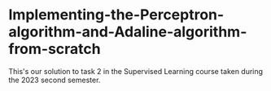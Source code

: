 # Implementing-the-Perceptron-algorithm-and-Adaline-algorithm-from-scratch
This's our solution to task 2 in the Supervised Learning course taken during the 2023 second semester.
